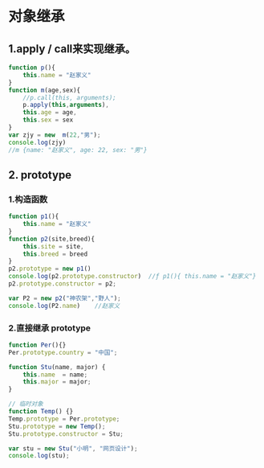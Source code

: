 # **对象继承**

## 1.apply / call来实现继承。

```JavaScript
function p(){
    this.name = "赵家义"
}
function m(age,sex){
    //p.call(this, arguments);
    p.apply(this,arguments),
    this.age = age,
    this.sex = sex
}
var zjy = new  m(22,"男");
console.log(zjy)
//m {name: "赵家义", age: 22, sex: "男"}
```

##  2. prototype



### 1.构造函数

```javascript
function p1(){
    this.name = "赵家义"
}
function p2(site,breed){
    this.site = site,
    this.breed = breed
}
p2.prototype = new p1()
console.log(p2.prototype.constructor)  //ƒ p1(){ this.name = "赵家义"}
p2.prototype.constructor = p2;

var P2 = new p2("神农架","野人");
console.log(P2.name)    //赵家义
```

### 2.直接继承 prototype

```JavaScript
function Per(){}
Per.prototype.country = "中国";

function Stu(name, major) {
    this.name  = name;
    this.major = major;
}

// 临时对象
function Temp() {}
Temp.prototype = Per.prototype;
Stu.prototype = new Temp();
Stu.prototype.constructor = Stu;

var stu = new Stu("小明", "网页设计");
console.log(stu);
```

